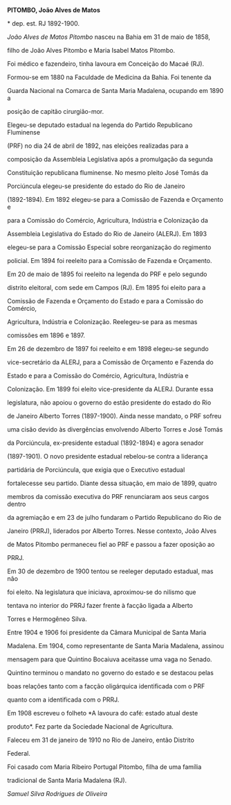 **PITOMBO, João Alves de Matos**



\* dep. est. RJ 1892-1900.



*João Alves de Matos Pitombo* nasceu na Bahia em 31 de maio de 1858,

filho de João Alves Pitombo e Maria Isabel Matos Pitombo.



Foi médico e fazendeiro, tinha lavoura em Conceição do Macaé (RJ).

Formou-se em 1880 na Faculdade de Medicina da Bahia. Foi tenente da

Guarda Nacional na Comarca de Santa Maria Madalena, ocupando em 1890 a

posição de capitão cirurgião-mor.



Elegeu-se deputado estadual na legenda do Partido Republicano Fluminense

(PRF) no dia 24 de abril de 1892, nas eleições realizadas para a

composição da Assembleia Legislativa após a promulgação da segunda

Constituição republicana fluminense. No mesmo pleito José Tomás da

Porciúncula elegeu-se presidente do estado do Rio de Janeiro

(1892-1894). Em 1892 elegeu-se para a Comissão de Fazenda e Orçamento e

para a Comissão do Comércio, Agricultura, Indústria e Colonização da

Assembleia Legislativa do Estado do Rio de Janeiro (ALERJ). Em 1893

elegeu-se para a Comissão Especial sobre reorganização do regimento

policial. Em 1894 foi reeleito para a Comissão de Fazenda e Orçamento.



Em 20 de maio de 1895 foi reeleito na legenda do PRF e pelo segundo

distrito eleitoral, com sede em Campos (RJ). Em 1895 foi eleito para a

Comissão de Fazenda e Orçamento do Estado e para a Comissão do Comércio,

Agricultura, Indústria e Colonização. Reelegeu-se para as mesmas

comissões em 1896 e 1897.



Em 26 de dezembro de 1897 foi reeleito e em 1898 elegeu-se segundo

vice-secretário da ALERJ, para a Comissão de Orçamento e Fazenda do

Estado e para a Comissão do Comércio, Agricultura, Indústria e

Colonização. Em 1899 foi eleito vice-presidente da ALERJ. Durante essa

legislatura, não apoiou o governo do estão presidente do estado do Rio

de Janeiro Alberto Torres (1897-1900). Ainda nesse mandato, o PRF sofreu

uma cisão devido às divergências envolvendo Alberto Torres e José Tomás

da Porciúncula, ex-presidente estadual (1892-1894) e agora senador

(1897-1901). O novo presidente estadual rebelou-se contra a liderança

partidária de Porciúncula, que exigia que o Executivo estadual

fortalecesse seu partido. Diante dessa situação, em maio de 1899, quatro

membros da comissão executiva do PRF renunciaram aos seus cargos dentro

da agremiação e em 23 de julho fundaram o Partido Republicano do Rio de

Janeiro (PRRJ), liderados por Alberto Torres. Nesse contexto, João Alves

de Matos Pitombo permaneceu fiel ao PRF e passou a fazer oposição ao

PRRJ.



Em 30 de dezembro de 1900 tentou se reeleger deputado estadual, mas não

foi eleito. Na legislatura que iniciava, aproximou-se do nilismo que

tentava no interior do PRRJ fazer frente à facção ligada a Alberto

Torres e Hermogêneo Silva.



Entre 1904 e 1906 foi presidente da Câmara Municipal de Santa Maria

Madalena. Em 1904, como representante de Santa Maria Madalena, assinou

mensagem para que Quintino Bocaiuva aceitasse uma vaga no Senado.

Quintino terminou o mandato no governo do estado e se destacou pelas

boas relações tanto com a facção oligárquica identificada com o PRF

quanto com a identificada com o PRRJ.



Em 1908 escreveu o folheto *A lavoura do café: estado atual deste

produto*. Fez parte da Sociedade Nacional de Agricultura.



Faleceu em 31 de janeiro de 1910 no Rio de Janeiro, então Distrito

Federal.



Foi casado com Maria Ribeiro Portugal Pitombo, filha de uma família

tradicional de Santa Maria Madalena (RJ).



*Samuel Silva Rodrigues de Oliveira*



